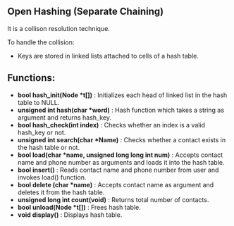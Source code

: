 ## Open Hashing (Separate Chaining)
It is a collison resolution technique.

To handle the collision:
  * Keys are stored in linked lists attached to cells of a hash table.

## Functions:

* <strong>bool hash_init(Node *t[])</strong> : Initializes each head of linked list in the hash table to NULL.
* <strong>unsigned int hash(char *word)</strong> : Hash function which takes a string as argument and returns hash_key.
* <strong>bool hash_check(int index)</strong> : Checks whether an index is a valid hash_key or not.
* <strong>unsigned int search(char *Name)</strong> : Checks whether a contact exists in the hash table or not.
* <strong>bool load(char *name, unsigned long long int num)</strong> : Accepts contact name and phone number as arguments and loads it into the hash table.
* <strong>bool insert()</strong> : Reads contact name and phone number from user and invokes load() function.
* <strong>bool delete (char *name)</strong> : Accepts contact name as argument and deletes it from the hash table.
* <strong>unsigned long int count(void)</strong> : Returns total number of contacts.
* <strong>bool unload(Node *t[])</strong> : Frees hash table.
* <strong>void display()</strong> : Displays hash table.
